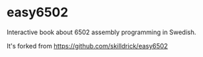 easy6502
========

Interactive book about 6502 assembly programming in Swedish.

It's forked from https://github.com/skilldrick/easy6502
